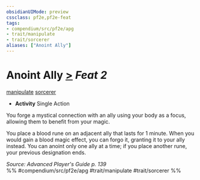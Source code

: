 ```yaml
---
obsidianUIMode: preview
cssclass: pf2e,pf2e-feat
tags:
- compendium/src/pf2e/apg
- trait/manipulate
- trait/sorcerer
aliases: ["Anoint Ally"]
---
```

# Anoint Ally  [>](/rules/core-rulebook/chapter-9-playing-the-game.md#Actions "Single Action") *Feat 2*  
[manipulate](/rules/traits/manipulate.md)  [sorcerer](/rules/traits/sorcerer.md)  

- **Activity** Single Action

You forge a mystical connection with an ally using your body as a focus, allowing them to benefit from your magic.

You place a blood rune on an adjacent ally that lasts for 1 minute. When you would gain a blood magic effect, you can forgo it, granting it to your ally instead. You can anoint only one ally at a time; if you place another rune, your previous designation ends.

*Source: Advanced Player's Guide p. 139*  
%% #compendium/src/pf2e/apg #trait/manipulate #trait/sorcerer %%